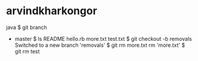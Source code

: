 arvindkharkongor
================

java
$ git branch
* master
$ ls
README   hello.rb more.txt test.txt
$ git checkout -b removals
Switched to a new branch 'removals'
$ git rm more.txt 
rm 'more.txt'
$ git rm test